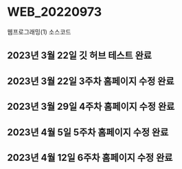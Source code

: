 # WEB_20220973
웹프로그래밍(1) 소스코드
## 2023년 3월 22일 깃 허브 테스트 완료
## 2023년 3월 22일 3주차 홈페이지 수정 완료
## 2023년 3월 29일 4주차 홈페이지 수정 완료
## 2023년 4월 5일 5주차 홈페이지 수정 완료
## 2023년 4월 12일 6주차 홈페이지 수정 완료

